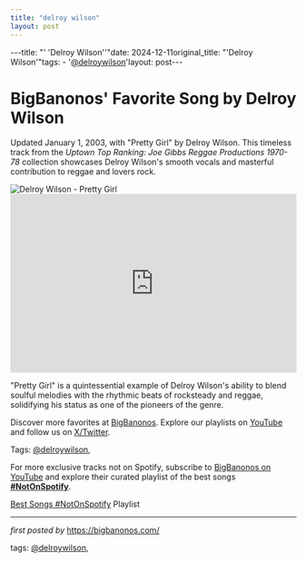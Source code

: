 ```yaml
---
title: "delroy wilson"
layout: post
---
```

---title: "' 'Delroy Wilson''"date: 2024-12-11original_title: "'Delroy Wilson'"tags:  - '[@delroywilson](/tags/delroywilson/)'layout: post---<!-- Post Title --><h1 >BigBanonos' Favorite Song by Delroy Wilson</h1> <!-- Introductory Text --><p >Updated January 1, 2003, with "Pretty Girl" by Delroy Wilson. This timeless track from the *Uptown Top Ranking: Joe Gibbs Reggae Productions 1970-78* collection showcases Delroy Wilson's smooth vocals and masterful contribution to reggae and lovers rock.</p> <!-- Featured Image --><div > <img src="https://www.reggae-vibes.com/wp-content/uploads/2019/07/Delroy-Wilson.jpg" alt="Delroy Wilson - Pretty Girl" /></div> <!-- YouTube Video Embed --><div > <iframe width="100%" height="315" src="https://www.youtube.com/embed/d00-OUKYmn4" title="Pretty Girl - Delroy Wilson" frameborder="0" allow="accelerometer; autoplay; clipboard-write; encrypted-media; gyroscope; picture-in-picture; web-share" referrerpolicy="strict-origin-when-cross-origin" allowfullscreen></iframe></div> <!-- Song Information --><div > <p>"Pretty Girl" is a quintessential example of Delroy Wilson's ability to blend soulful melodies with the rhythmic beats of rocksteady and reggae, solidifying his status as one of the pioneers of the genre.</p></div> <!-- Footer Links --><div > <p>Discover more favorites at <a href="https://bigbanonos.com/" target="_blank">BigBanonos</a>. Explore our playlists on <a href="https://www.youtube.com/[@BigBanonos](/tags/BigBanonos/)" target="_blank">YouTube</a> and follow us on <a href="https://x.com/bigbanonos" target="_blank">X/Twitter</a>.</p></div> <!-- Tags --><p >Tags: [@delroywilson](/tags/delroywilson/),</p><!--Subscribe and Playlist Links--><div>    <p>For more exclusive tracks not on Spotify, subscribe to <a href="https://www.youtube.com/[@BigBanonos](/tags/BigBanonos/)" target="_blank">BigBanonos on YouTube</a> and explore their curated playlist of the best songs <strong>[#NotOnSpotify](/tags/NotOnSpotify/)</strong>.</p>    <p><a href="https://www.youtube.com/playlist?list=PLtuNtuTatqI0kFahUCbtbfenC_ET5O_tr" target="_blank">Best Songs [#NotOnSpotify](/tags/NotOnSpotify/) Playlist<br /></a></p></div><hr /><p><em>first posted by</em> <a href="https://bigbanonos.com/" rel="noopener" target="_new">https://bigbanonos.com/</a></p><p>tags: [@delroywilson](/tags/delroywilson/),</p>